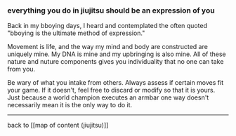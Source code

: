 ### everything you do in jiujitsu should be an expression of you

Back in my bboying days, I heard and contemplated the often quoted "bboying is the ultimate method of expression." 

Movement is life, and the way my mind and body are constructed are uniquely mine. My DNA is mine and my upbringing is also mine. All of these nature and nuture components gives you individuality that no one can take from you.

Be wary of what you intake from others. Always assess if certain moves fit your game. If it doesn't, feel free to discard or modify so that it is yours. Just because a world champion executes an armbar one way doesn't necessarily mean it is the only way to do it.

---

back to [[map of content (jiujitsu)]]

